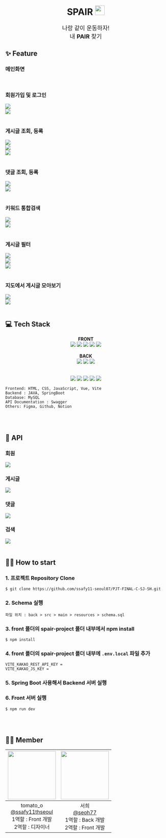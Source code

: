 <h1 align="center">
  SPAIR <img src="./docs/assets/iconImg/running.png" width="30px"/> 
</h1>

<div align="center" style="font-size:18px"> 
  나랑 같이 운동하자! <br />
  내 <b>PAIR</b> 찾기 
</div>

## ✨ Feature

### 메인화면

<br />

### 회원가입 및 로그인
<img src="./docs/assets/view/join.png" />

<br />

<img src="./docs/assets/view/login.png" />

<br />
<br />

### 게시글 조회, 등록
<img src="./docs/assets/view/board.png" />

<br />

<img src="./docs//assets/view/createBoard.png" />

<br />

<img src="./docs//assets/view/detailBoard.png" />

<br />
<br />

### 댓글 조회, 등록

<img src="./docs/assets/view/comment.png" />

<br />

<img src="./docs/assets/view/comment2.png" />

<br />
<br />

### 키워드 통합검색

<img src="./docs/assets/view/searchKeyword.png" />

<br />

<img src="./docs/assets/view/searchKeyword2.png" />

<br />
<br />

### 게시글 필터

<img src="./docs/assets/view/filter1.png" />

<br />

<img src="./docs/assets/view/filter2.png" />

<br />

<img src="./docs/assets/view/filter3.png" />

<br />
<br />

### 지도에서 게시글 모아보기

<img src="./docs/assets/view/map1.png" />

<br />

<img src="./docs/assets/view/map2.png" />

<br />
<br />

## 💻 Tech Stack
<p align="center">
  <b>FRONT</b>
  <br />
  <img src="https://img.shields.io/badge/html5-E34F26?style=for-the-badge&logo=html5&logoColor=white">
  <img src="https://img.shields.io/badge/css3-1572B6?style=for-the-badge&logo=css3&logoColor=white">
  <img src="https://img.shields.io/badge/javascript-F7DF1E?style=for-the-badge&logo=javascript&logoColor=black">
  <img src="https://img.shields.io/badge/vue-4FC08D?style=for-the-badge&logo=Vue.js&logoColor=black">
  <img src="https://img.shields.io/badge/vite-646CFF?style=for-the-badge&logo=vite&logoColor=white">
  <br />
  <br />
  <b>BACK</b>
  <br />
  <img src="https://img.shields.io/badge/java-007396?style=for-the-badge&logo=java&logoColor=white">
  <img src="https://img.shields.io/badge/springboot-6DB33F?style=for-the-badge&logo=springboot&logoColor=white">
  <img src="https://img.shields.io/badge/MySQL-4479A1?style=for-the-badge&logo=MySQL&logoColor=white">
  <br />
  <br />
  <br />
  <img src="https://img.shields.io/badge/Swagger-85EA2D?style=for-the-badge&logo=Swagger&logoColor=white">
  <img src="https://img.shields.io/badge/figma-F24E1E?style=for-the-badge&logo=figma&logoColor=white">
  <img src="https://img.shields.io/badge/Git-F05032?style=for-the-badge&logo=git&logoColor=white">
  <img src="https://img.shields.io/badge/github-181717?style=for-the-badge&logo=github&logoColor=white">
  <img src="https://img.shields.io/badge/notion-000000?style=for-the-badge&logo=notion&logoColor=white">
</p>

```
Frontend: HTML, CSS, JavaScript, Vue, Vite
Backend : JAVA, SpringBoot
Database: MySQL
API Documentation : Swagger
Others: Figma, Github, Notion
```

<br />
<br />

## 🔧 API

### 회원
<img src="./docs/assets/API/user.png" />

### 게시글
<img src="./docs/assets/API/post.png" />

### 댓글
<img src="./docs/assets/API/comment.png" />

### 검색
<img src="./docs/assets/API/search.png" />

<br />
<br />

## 🤷‍♀️ How to start

### 1. 프로젝트 Repository Clone
```
$ git clone https://github.com/ssafy11-seoul07/PJT-FINAL-C-SJ-SH.git
```

### 2. Schema 실행
```
파일 위치 : back > src > main > resources > schema.sql
```

### 3. front 폴더의 spair-project 폴더 내부에서 npm install
```
$ npm install
```

### 4. front 폴더의 spair-project 폴더 내부에 `.env.local` 파일 추가
```
VITE_KAKAO_REST_API_KEY = 
VITE_KAKAO_JS_KEY = 
```

### 5. Spring Boot 사용해서 Backend 서버 실행

### 6. Front 서버 실행
```
$ npm run dev
```

<br />
<br />

## 👩‍💻 Member

<div align="center">

|<img src="https://avatars.githubusercontent.com/u/156098510?v=4" width="150" height="150"/>|<img src="https://avatars.githubusercontent.com/u/140609042?v=4" width="150" height="150"/>|
|:-:|:-:|
|tomato_o<br/>[@ssafy11thseoul](https://github.com/ssafy11thseoul)<br/>1역할 : Front 개발 <br/> 2역할 : 디자이너|서희<br/>[@seoh77](https://github.com/seoh77)<br/>1역할 : Back 개발 <br/> 2역할 : Front 개발|

</div>

<br />
<br />